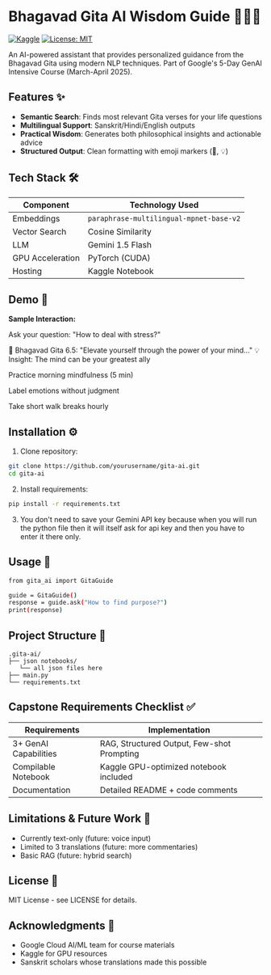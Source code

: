 # Bhagavad Gita AI Wisdom Guide 🌿📖🤖

[![Kaggle](https://img.shields.io/badge/Kaggle-Notebook-blue)](https://www.kaggle.com/code/vicky1603/bhagavad-gita-ai-wisdom-guide)
[![License: MIT](https://img.shields.io/badge/License-MIT-yellow.svg)](https://opensource.org/licenses/MIT)

An AI-powered assistant that provides personalized guidance from the Bhagavad Gita using modern NLP techniques. Part of Google's 5-Day GenAI Intensive Course (March-April 2025).

## Features ✨

- **Semantic Search**: Finds most relevant Gita verses for your life questions
- **Multilingual Support**: Sanskrit/Hindi/English outputs
- **Practical Wisdom**: Generates both philosophical insights and actionable advice
- **Structured Output**: Clean formatting with emoji markers (📜, 💡)

## Tech Stack 🛠️

| Component               | Technology Used                          |
|-------------------------|------------------------------------------|
| Embeddings              | `paraphrase-multilingual-mpnet-base-v2` |
| Vector Search           | Cosine Similarity                        |
| LLM                    | Gemini 1.5 Flash                         |
| GPU Acceleration        | PyTorch (CUDA)                           |
| Hosting                | Kaggle Notebook                          |

## Demo 🎥

**Sample Interaction:**

Ask your question: "How to deal with stress?"

📜 Bhagavad Gita 6.5: "Elevate yourself through the power of your mind..."
💡 Insight: The mind can be your greatest ally

Practice morning mindfulness (5 min)

Label emotions without judgment

Take short walk breaks hourly


## Installation ⚙️

1. Clone repository:
```bash
git clone https://github.com/yourusername/gita-ai.git
cd gita-ai
```

2. Install requirements:
```bash
pip install -r requirements.txt
```
3. You don't need to save your Gemini API key because when you will run the python file then it will itself ask for api key and then you have to enter it there only.

## Usage 🚀
```bash
from gita_ai import GitaGuide

guide = GitaGuide()
response = guide.ask("How to find purpose?")
print(response)
```

## Project Structure 📂
```
.gita-ai/
├── json notebooks/
   └── all json files here
├── main.py
└── requirements.txt
```

## Capstone Requirements Checklist ✅

| Requirements               | Implementation                         |
|-------------------------|------------------------------------------|
| 3+ GenAI Capabilities   | RAG, Structured Output, Few-shot Prompting |
| Compilable Notebook     | Kaggle GPU-optimized notebook included   |
| Documentation	          | Detailed README + code comments          |

## Limitations & Future Work 🔮

- Currently text-only (future: voice input)
- Limited to 3 translations (future: more commentaries)
- Basic RAG (future: hybrid search)

## License 📜

MIT License - see LICENSE for details.

## Acknowledgments 🙏

- Google Cloud AI/ML team for course materials
- Kaggle for GPU resources
- Sanskrit scholars whose translations made this possible
